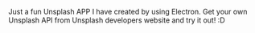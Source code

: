 Just a fun Unsplash APP I have created by using Electron. Get your own Unsplash API from Unsplash developers website and try it out! :D 
